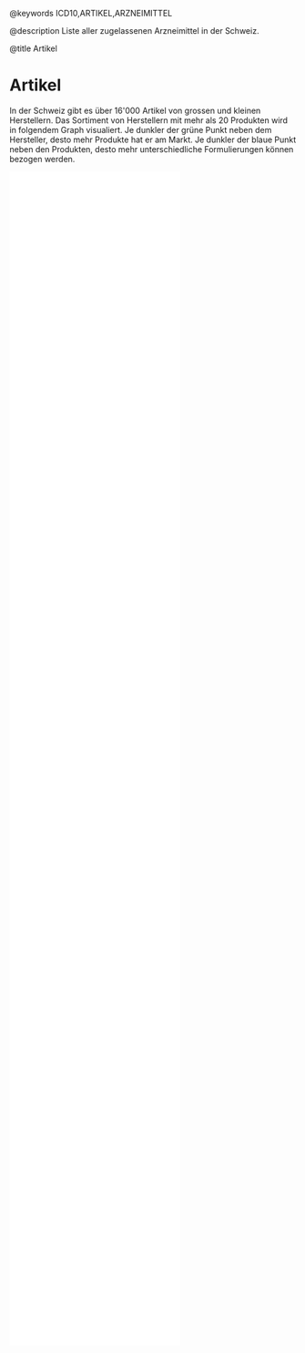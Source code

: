 @keywords
ICD10,ARTIKEL,ARZNEIMITTEL

@description
Liste aller zugelassenen Arzneimittel in der Schweiz.

@title
Artikel

# Artikel

In der Schweiz gibt es über 16'000 Artikel von grossen und kleinen Herstellern.
Das Sortiment von Herstellern mit mehr als 20 Produkten wird in folgendem Graph
visualiert. Je dunkler der grüne Punkt neben dem Hersteller, desto mehr Produkte hat er am Markt.
Je dunkler der blaue Punkt neben den Produkten, desto mehr unterschiedliche Formulierungen können bezogen
werden.

<iframe src="/datensatz/docs/tree.html" frameborder="0" allowfullscreen="true" style='height: 2060px;'> </iframe>
